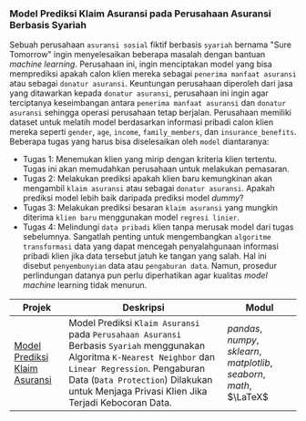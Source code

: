 ### Model Prediksi Klaim Asuransi pada Perusahaan Asuransi Berbasis Syariah

Sebuah perusahaan `asuransi sosial` fiktif berbasis `syariah` bernama "Sure Tomorrow" ingin menyelesaikan beberapa masalah dengan bantuan *machine learning*. Perusahaan ini, ingin menciptakan model yang bisa memprediksi apakah calon klien mereka sebagai `penerima manfaat asuransi` atau sebagai `donatur asuransi`. Keuntungan perusahaan diperoleh dari jasa yang ditawarkan kepada `donatur asuransi`, perusahaan ini ingin agar terciptanya keseimbangan antara `penerima manfaat asuransi` dan `donatur asuransi` sehingga operasi perusahaan tetap berjalan. Perusahaan memiliki dataset untuk melatih model berdasarkan informasi pribadi calon klien mereka seperti `gender`, `age`, `income`, `family_members`, dan	`insurance_benefits`. Beberapa tugas yang harus bisa diselesaikan oleh `model` diantaranya:

- Tugas 1: Menemukan klien yang mirip dengan kriteria klien tertentu. Tugas ini akan memudahkan perusahaan untuk melakukan pemasaran.
- Tugas 2: Melakukan prediksi apakah klien baru kemungkinan akan mengambil `klaim asuransi` atau sebagai `donatur asuransi`. Apakah prediksi model lebih baik daripada prediksi model *dummy*?
- Tugas 3: Melakukan prediksi besaran `klaim asuransi` yang mungkin diterima `klien baru` menggunakan model `regresi linier`.
- Tugas 4: Melindungi `data pribadi` klien tanpa merusak model dari tugas sebelumnya. Sangatlah penting untuk mengembangkan `algoritme transformasi` data yang dapat mencegah penyalahgunaan informasi pribadi klien jika data tersebut jatuh ke tangan yang salah. Hal ini disebut `penyembunyian` data atau `pengaburan data`. Namun, prosedur perlindungan datanya pun perlu diperhatikan agar kualitas *model machine* learning tidak menurun.

| Projek | Deskripsi | Modul |
| ------- | ------- | ------- |
| [Model Prediksi Klaim Asuransi](https://github.com/fuadraharjo/TripleTen_IND/blob/main/Projek-9%20-%20Model%20Prediksi%20Klaim%20Asuransi/Model%20prediksi%20klaim%20asuransi%20pada%20perusahaan%20asuransi%20berbasis%20syariah.ipynb) | Model Prediksi `Klaim Asuransi` pada `Perusahaan Asuransi` Berbasis `Syariah` menggunakan Algoritma `K-Nearest Neighbor` dan `Linear Regression`. Pengaburan Data (`Data Protection`) Dilakukan untuk Menjaga Privasi Klien Jika Terjadi Kebocoran Data. | *pandas*, *numpy*, *sklearn*, *matplotlib*, *seaborn*, *math*, $\LaTeX$ |